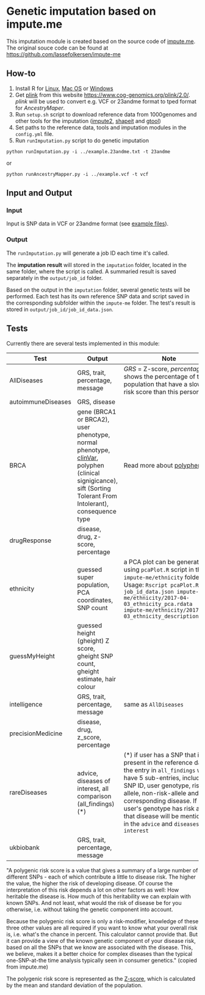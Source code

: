 # Genetic imputation based on impute.me
This imputation module is created based on the source code of [impute.me](https://www.impute.me/). The original souce code can be found at https://github.com/lassefolkersen/impute-me

## How-to
1) Install R for [Linux](https://cran.r-project.org/bin/linux/), [Mac OS](https://cran.r-project.org/bin/macosx/) or [Windows](https://cran.r-project.org/bin/windows/base/)
2) Get [plink](https://www.cog-genomics.org/plink/2.0/) from this website https://www.cog-genomics.org/plink/2.0/. *plink* will be used to convert e.g. VCF or 23andme format to tped format for *AncestryMaper*.
3) Run `setup.sh` script to download reference data from 1000genomes and other tools for the imputation ([impute2](https://mathgen.stats.ox.ac.uk/impute/impute_v2.html), [shapeit](https://mathgen.stats.ox.ac.uk/genetics_software/shapeit/shapeit.html) and [gtool](https://www.well.ox.ac.uk/~cfreeman/software/gwas/gtool.html))
4) Set paths to the reference data, tools and imputation modules in the `config.yml` file.
5) Run `runImputation.py` script to do genetic imputation
```
python runImputation.py -i ../example.23andme.txt -t 23andme
```
or
```
python runAncestryMapper.py -i ../example.vcf -t vcf
```

## Input and Output
### Input
Input is SNP data in VCF or 23andme format (see [example files](https://github.com/trvinh/genomes-io-prj/tree/master/ancestry)).

### Output
The `runImputation.py` will generate a job ID each time it's called.

The **imputation result** will stored in the `imputation` folder, located in the same folder, where the script is called. A summaried result is saved separately in the `output/job_id` folder.

Based on the output in the `imputation` folder, several genetic tests will be performed. Each test has its own reference SNP data and script saved in the corresponding subfolder within the `impute-me` folder. The test's result is stored in `output/job_id/job_id_data.json`.

## Tests

Currently there are several tests implemented in this module:

| Test | Output | Note |
| ---- | ------ | ---- |
| AllDiseases | GRS, trait, percentage, message | *GRS* = Z-score, *percentage* shows the percentage of the population that have a slower risk score than this person |
| autoimmuneDiseases | GRS, disease |   |
| BRCA | gene (BRCA1 or BRCA2), user phenotype, normal phenotype, [clinVar](https://www.ncbi.nlm.nih.gov/clinvar/intro/), polyphen (clinical signigicance), sift (Sorting Tolerant From Intolerant), consequence type | Read more about [polyphen](http://genetics.bwh.harvard.edu/pph2/), [sift](https://www.ncbi.nlm.nih.gov/pubmed/19561590) |
| drugResponse | disease, drug, z-score, percentage |   |
| ethnicity | guessed super population, PCA coordinates, SNP count | a PCA plot can be generated using `pcaPlot.R` script in the `impute-me/ethnicity` folder. Usage: `Rscript pcaPlot.R job_id_data.json impute-me/ethnicity/2017-04-03_ethnicity_pca.rdata impute-me/ethnicity/2017-04-03_ethnicity_descriptions.txt` |
| guessMyHeight | guessed height (gheight) Z score, gheight SNP count, gheight estimate, hair colour |   |
| intelligence | GRS, trait, percentage, message | same as `AllDiseases` |
| precisionMedicine | disease, drug, z_score, percentage |   |
| rareDiseases | advice, diseases of interest, all comparison (all_findings) (*) | (*) if user has a SNP that is present in the reference data, the entry in `all_findings` will have 5 sub-entries, including SNP ID, user genotype, risk allele, non-risk-allele and the corresponding disease. If user's genotype has risk allele, that disease will be mentioned in the `advice` and `diseases of interest` |
| ukbiobank | GRS, trait, percentage, message |   |

"A polygenic risk score is a value that gives a summary of a large number of different SNPs - each of which contribute a little to disease risk. The higher the value, the higher the risk of developing disease. Of course the interpretation of this risk depends a lot on other factors as well: How heritable the disease is. How much of this heritability we can explain with known SNPs. And not least, what would the risk of disease be for you otherwise, i.e. without taking the genetic component into account.

Because the polygenic risk score is only a risk-modifier, knowledge of these three other values are all required if you want to know what your overall risk is, i.e. what's the chance in percent. This calculator cannot provide that. But it can provide a view of the known genetic component of your disease risk, based on all the SNPs that we know are associated with the disease. This, we believe, makes it a better choice for complex diseases than the typical one-SNP-at-the time analysis typically seen in consumer genetics." (copied from impute.me)

The polygenic risk score is represented as the [Z-score](https://en.wikipedia.org/wiki/Standard_score), which is calculated by the mean and standard deviation of the population.
